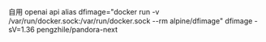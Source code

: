 自用 openai api
alias dfimage="docker run -v /var/run/docker.sock:/var/run/docker.sock --rm alpine/dfimage" dfimage -sV=1.36 pengzhile/pandora-next
